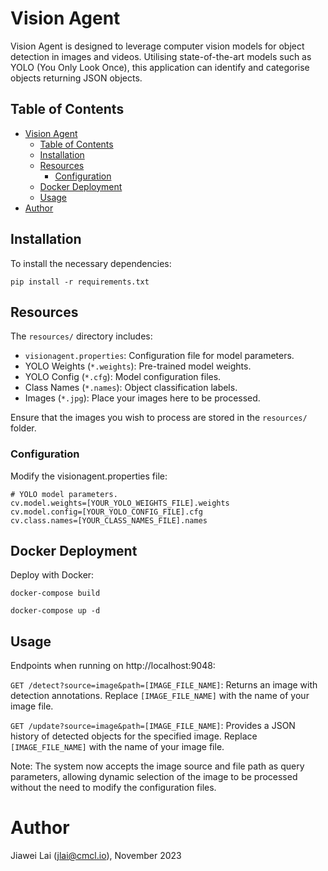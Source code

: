 # Vision Agent

Vision Agent is designed to leverage computer vision models for object detection in images and videos. Utilising state-of-the-art models such as YOLO (You Only Look Once), this application can identify and categorise objects returning JSON objects.

## Table of Contents

- [Vision Agent](#vision-agent)
  - [Table of Contents](#table-of-contents)
  - [Installation](#installation)
  - [Resources](#resources)
    - [Configuration](#configuration)
  - [Docker Deployment](#docker-deployment)
  - [Usage](#usage)
- [Author](#author)

## Installation
To install the necessary dependencies:

```
pip install -r requirements.txt
```

## Resources
The `resources/` directory includes:

 - `visionagent.properties`: Configuration file for model parameters.
 - YOLO Weights (`*.weights`): Pre-trained model weights.
 - YOLO Config (`*.cfg`): Model configuration files.
 - Class Names (`*.names`): Object classification labels.
 - Images (`*.jpg`): Place your images here to be processed.

Ensure that the images you wish to process are stored in the `resources/` folder.

### Configuration
Modify the visionagent.properties file:

```
# YOLO model parameters.
cv.model.weights=[YOUR_YOLO_WEIGHTS_FILE].weights
cv.model.config=[YOUR_YOLO_CONFIG_FILE].cfg
cv.class.names=[YOUR_CLASS_NAMES_FILE].names
```

## Docker Deployment

Deploy with Docker:

```
docker-compose build

docker-compose up -d
```

## Usage
Endpoints when running on http://localhost:9048:

`GET /detect?source=image&path=[IMAGE_FILE_NAME]`: Returns an image with detection annotations. Replace `[IMAGE_FILE_NAME]` with the name of your image file.

`GET /update?source=image&path=[IMAGE_FILE_NAME]`: Provides a JSON history of detected objects for the specified image. Replace `[IMAGE_FILE_NAME]` with the name of your image file.

Note: The system now accepts the image source and file path as query parameters, allowing dynamic selection of the image to be processed without the need to modify the configuration files.

# Author
Jiawei Lai (jlai@cmcl.io), November 2023
